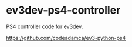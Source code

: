 # ev3dev-ps4-controller
PS4 controller code for ev3dev.

https://github.com/codeadamca/ev3-python-ps4
